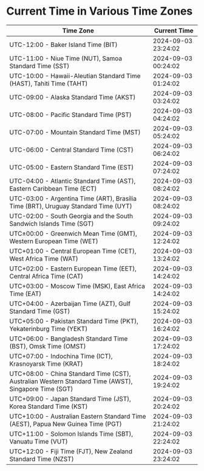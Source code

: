 # Current Time in Various Time Zones

| Time Zone | Current Time |
|-----------|--------------|
| UTC-12:00 - Baker Island Time (BIT) | 2024-09-03 23:24:02 |
| UTC-11:00 - Niue Time (NUT), Samoa Standard Time (SST) | 2024-09-03 00:24:02 |
| UTC-10:00 - Hawaii-Aleutian Standard Time (HAST), Tahiti Time (TAHT) | 2024-09-03 01:24:02 |
| UTC-09:00 - Alaska Standard Time (AKST) | 2024-09-03 03:24:02 |
| UTC-08:00 - Pacific Standard Time (PST) | 2024-09-03 04:24:02 |
| UTC-07:00 - Mountain Standard Time (MST) | 2024-09-03 05:24:02 |
| UTC-06:00 - Central Standard Time (CST) | 2024-09-03 06:24:02 |
| UTC-05:00 - Eastern Standard Time (EST) | 2024-09-03 07:24:02 |
| UTC-04:00 - Atlantic Standard Time (AST), Eastern Caribbean Time (ECT) | 2024-09-03 08:24:02 |
| UTC-03:00 - Argentina Time (ART), Brasília Time (BRT), Uruguay Standard Time (UYT) | 2024-09-03 08:24:02 |
| UTC-02:00 - South Georgia and the South Sandwich Islands Time (SGT) | 2024-09-03 09:24:02 |
| UTC±00:00 - Greenwich Mean Time (GMT), Western European Time (WET) | 2024-09-03 12:24:02 |
| UTC+01:00 - Central European Time (CET), West Africa Time (WAT) | 2024-09-03 13:24:02 |
| UTC+02:00 - Eastern European Time (EET), Central Africa Time (CAT) | 2024-09-03 14:24:02 |
| UTC+03:00 - Moscow Time (MSK), East Africa Time (EAT) | 2024-09-03 14:24:02 |
| UTC+04:00 - Azerbaijan Time (AZT), Gulf Standard Time (GST) | 2024-09-03 15:24:02 |
| UTC+05:00 - Pakistan Standard Time (PKT), Yekaterinburg Time (YEKT) | 2024-09-03 16:24:02 |
| UTC+06:00 - Bangladesh Standard Time (BST), Omsk Time (OMST) | 2024-09-03 17:24:02 |
| UTC+07:00 - Indochina Time (ICT), Krasnoyarsk Time (KRAT) | 2024-09-03 18:24:02 |
| UTC+08:00 - China Standard Time (CST), Australian Western Standard Time (AWST), Singapore Time (SGT) | 2024-09-03 19:24:02 |
| UTC+09:00 - Japan Standard Time (JST), Korea Standard Time (KST) | 2024-09-03 20:24:02 |
| UTC+10:00 - Australian Eastern Standard Time (AEST), Papua New Guinea Time (PGT) | 2024-09-03 21:24:02 |
| UTC+11:00 - Solomon Islands Time (SBT), Vanuatu Time (VUT) | 2024-09-03 22:24:02 |
| UTC+12:00 - Fiji Time (FJT), New Zealand Standard Time (NZST) | 2024-09-03 23:24:02 |
